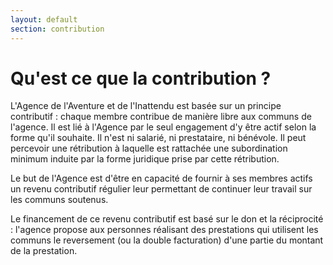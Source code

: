 ```yaml
---
layout: default
section: contribution
---
```


# Qu'est ce que la contribution ?

L'Agence de l'Aventure et de l'Inattendu est basée sur un principe contributif : chaque membre contribue de manière libre aux communs de l'agence. Il est lié à l'Agence par le seul engagement d'y être actif selon la forme qu'il souhaite. Il n'est ni salarié, ni prestataire, ni bénévole. Il peut percevoir une rétribution à laquelle est rattachée une subordination minimum induite par la forme juridique prise par cette rétribution.

Le but de l'Agence est d'être en capacité de fournir à ses membres actifs un revenu contributif régulier leur permettant de continuer leur travail sur les communs soutenus.

Le financement de ce revenu contributif est basé sur le don et la réciprocité : l'agence propose aux personnes réalisant des prestations qui utilisent les communs le reversement (ou la double facturation) d'une partie du montant de la prestation.